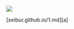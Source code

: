 ![](https://www.jonathan-petitcolas.com/img/posts/github-pages/github-pages.png)

[seibur.github.io/1.md][a]
